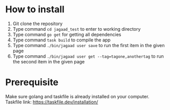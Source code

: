 # How to install
1. Git clone the repository
2. Type command `cd jagaad_test` to enter to working directory
3. Type command `go get` for getting all dependencies
4. Type command `task build` to compile the app
5. Type command `./bin/jagaad user save` to run the first item in the given page
6. Type command `./bin/jagaad user get --tag=tagone,anothertag` to run the second item in the given page

# Prerequisite
Make sure golang and taskfile is already installed on your computer.
Taskfile link: https://taskfile.dev/installation/
